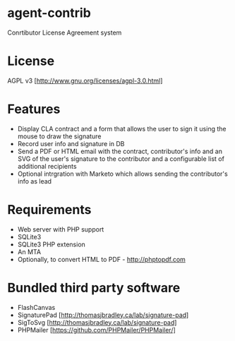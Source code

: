 agent-contrib
=============

Conrtibutor License Agreement system

License
=======
AGPL v3 [http://www.gnu.org/licenses/agpl-3.0.html]

Features
========
* Display CLA contract and a form that allows the user to sign it using the mouse to draw the signature
* Record user info and signature in DB
* Send a PDF or HTML email with the contract, contributor's info and an SVG of the user's signature to the contributor and a configurable list of additional recipients
* Optional intrgration with Marketo which allows sending the contributor's info as lead

Requirements
============
- Web server with PHP support
- SQLite3
- SQLite3 PHP extension
- An MTA
- Optionally, to convert HTML to PDF - http://phptopdf.com 

Bundled third party software
============================
* FlashCanvas
* SignaturePad [http://thomasjbradley.ca/lab/signature-pad]
* SigToSvg [http://thomasjbradley.ca/lab/signature-pad]
* PHPMailer [https://github.com/PHPMailer/PHPMailer/]



